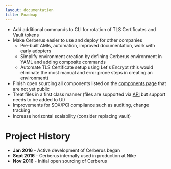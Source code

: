 ```yaml
---
layout: documentation
title: Roadmap
---
```


-  Add additional commands to CLI for rotation of TLS Certificates and Vault tokens
-  Make Cerberus easier to use and deploy for other companies
   -  Pre-built AMIs, automation, improved documentation, work with early adopters
   -  Simplify environment creation by defining Cerberus environment in YAML and adding composite commands
   -  Automate TLS Certificate setup using Let's Encrypt (this would eliminate the most manual and error prone steps in creating an environment)
-  Finish open sourcing all components listed on the [components page](../components) that are not yet public
-  Treat files in a first class manner (files are supported via [API](../user-guide/file-storage) but support needs to be added to UI)
-  Improvements for SOX/PCI compliance such as auditing, change tracking
-  Increase horizontal scalability (consider replacing vault)

# Project History

-  **Jan 2016** - Active development of Cerberus began
-  **Sept 2016** - Cerberus internally used in production at Nike
-  **Nov 2016** - Initial open sourcing of Cerberus
